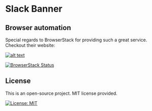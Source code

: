 # Slack Banner

## Browser automation

Special regards to BrowserStack for providing such a great service. Checkout their website:

<a href="https://www.browserstack.com/">![alt text](https://dgzoq9b5asjg1.cloudfront.net/production/images/static/header/header-logo.svg)</a>

[![BrowserStack Status](https://www.browserstack.com/automate/badge.svg?badge_key=NjV4MG0xVjR6RDN6Qnd4SVBBUGNINDlhbVdPT0xoclhzb1UrZDcwUXhUTT0tLTVOdWI1M01QL2ptSmpyRksyZlV4WHc9PQ==--3ed2bf434ae219d11d5a266172501d2fecb446a2)](https://www.browserstack.com/automate/public-build/NjV4MG0xVjR6RDN6Qnd4SVBBUGNINDlhbVdPT0xoclhzb1UrZDcwUXhUTT0tLTVOdWI1M01QL2ptSmpyRksyZlV4WHc9PQ==--3ed2bf434ae219d11d5a266172501d2fecb446a2)


## License
This is an open-source project. MIT license provided.

[![License: MIT](https://img.shields.io/badge/License-MIT-yellow.svg)](https://opensource.org/licenses/MIT)
